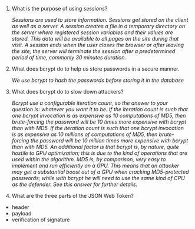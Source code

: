 1.  What is the purpose of using _sessions_?

    _Sessions are used to store information. Sessions get stored on the client as well as a server. A session creates a file in a temporary directory on the server where registered session variables and their values are stored. This data will be available to all pages on the site during that visit. A session ends when the user closes the browser or after leaving the site, the server will terminate the session after a predetermined period of time, commonly 30 minutes duration._

1.  What does bcrypt do to help us store passwords in a secure manner.

    _We use bcrypt to hash the passwords before storing it in the database_

1.  What does bcrypt do to slow down attackers?

    _Bcrypt use a configurable iteration count, so the answer to your question is: whatever you want it to be. If the iteration count is such that one bcrypt invocation is as expensive as 10 computations of MD5, then brute-forcing the password will be 10 times more expensive with bcrypt than with MD5. If the iteration count is such that one bcrypt invocation is as expensive as 10 millions of computations of MD5, then brute-forcing the password will be 10 million times more expensive with bcrypt than with MD5. An additional factor is that bcrypt is, by nature, quite hostile to GPU optimization; this is due to the kind of operations that are used within the algorithm. MD5 is, by comparison, very easy to implement and run efficiently on a GPU. This means that an attacker may get a substantial boost out of a GPU when cracking MD5-protected passwords; while with bcrypt he will need to use the same kind of CPU as the defender. See this answer for further details._

1.  What are the three parts of the JSON Web Token?

- header
- payload
- verification of signature
